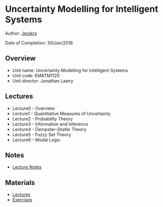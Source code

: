 # Uncertainty Modelling for Intelligent Systems

Author: [Jerakrs](http://jerakrs.com/)

Date of Completion: 30/Jan/2018


## Overview

* Unit name: Uncertainty Modelling for Intelligent Systems
* Unit code: EMATM1120
* Unit director: Jonathan Lawry


## Lectures

* Lecture0 - Overview
* Lecture1 - Quantitative Measures of Uncertainty
* Lecture2 - Probability Theory
* Lecture3 - Information and Inference
* Lecture4 - Dempster-Shafer Theory
* Lecture5 - Fuzzy Set Theory
* Lecture6 - Modal Logic


## Notes

* [Lecture Notes](https://github.com/JeraKrs/Notes/blob/master/Uncertainty%20Modelling%20for%20Intelligent%20Systems/EMATM1120_Lecture_Notes.pdf)


## Materials

* [Lectures](https://drive.google.com/drive/u/0/folders/1CReLTrtjrd8XfqRU45BhyDoAmb26VZXY)
* [Exercises](https://drive.google.com/drive/u/0/folders/1aDwC4gTnOSiOqtLg_iVzv-VV0L2Wyx5A)
